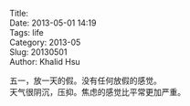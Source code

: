Title:   
Date: 2013-05-01 14:19  
Tags: life  
Category: 2013-05  
Slug:  20130501   
Author: Khalid Hsu  
  
五一，放一天的假。没有任何放假的感觉。  
天气很阴沉，压抑。焦虑的感觉比平常更加严重。  

  
  
  
